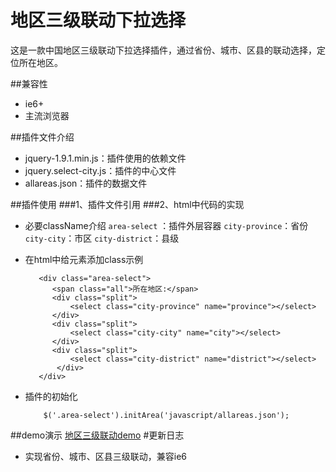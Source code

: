# 地区三级联动下拉选择 
这是一款中国地区三级联动下拉选择插件，通过省份、城市、区县的联动选择，定位所在地区。

##兼容性
- ie6+
- 主流浏览器

##插件文件介绍
  - jquery-1.9.1.min.js：插件使用的依赖文件
  - jquery.select-city.js：插件的中心文件
  - allareas.json：插件的数据文件

##插件使用
###1、插件文件引用
    <script src="javascript/jquery-1.9.1.min.js"></script>
    <script src="javascript/jquery.select-city.js"></script>
###2、html中代码的实现
- 必要className介绍
 `area-select` ：插件外层容器
 `city-province`：省份
 `city-city`：市区
 `city-district`：县级
- 在html中给元素添加class示例
   
         <div class="area-select">
            <span class="all">所在地区:</span>
            <div class="split">
                <select class="city-province" name="province"></select>
            </div>
            <div class="split">
                <select class="city-city" name="city"></select>
            </div>
            <div class="split">
                <select class="city-district" name="district"></select>
             </div>
         </div>
- 插件的初始化
   
          $('.area-select').initArea('javascript/allareas.json'); 

##demo演示
[地区三级联动demo][1]
#更新日志
- 实现省份、城市、区县三级联动，兼容ie6

    
  

  


  [1]: http://192.168.14.97:8080/acc/plugin/selectCity/
